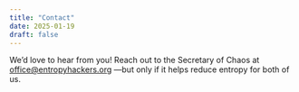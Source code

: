 ```yaml
---
title: "Contact"
date: 2025-01-19
draft: false
---
```



We’d love to hear from you! Reach out to the Secretary of Chaos at [office@entropyhackers.org](mailto:office@entropyhackers.org) —but only if it helps reduce entropy for both of us. 
